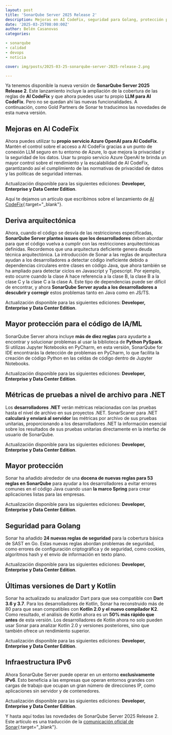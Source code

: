 ```yaml
---
layout: post
title: 'SonarQube Server 2025 Release 2'
description: Mejoras en AI CodeFix, seguridad para Golang, protección para el código IA/ML... ¡Te contamos las novedades de la nueva versión de SonarQube Server!
date: '2025-03-25T08:00:00Z'
author: Belén Casanovas
categories:

- sonarqube
- calidad
- devops
- noticia

cover: img/posts/2025-03-25-sonarqube-server-2025-release-2.png

---
```


Ya tenemos disponible la nueva versión de **SonarQube Server 2025 Release 2**. Este lanzamiento incluye la ampliación de la cobertura de las reglas de **AI CodeFix** y que ahora puedes usar tu propio **LLM para AI CodeFix**. Pero no se quedan ahí las nuevas funcionalidades. A continuación, como Gold Partners de Sonar te traducimos las novedades de esta nueva versión. 

<h2>Mejoras en AI CodeFix</h2>

Ahora puedes utilizar tu **propio servicio Azure OpenAI para AI CodeFix**. Mantén el control sobre el acceso a AI CodeFix gracias a un punto de conexión LLM seguro en tu entorno de Azure, lo que mejora la privacidad y la seguridad de los datos. Usar tu propio servicio Azure OpenAI te brinda un mayor control sobre el rendimiento y la escalabilidad de AI CodeFix, garantizando así el cumplimiento de las normativas de privacidad de datos y las políticas de seguridad internas.

Actualización disponible para las siguientes ediciones: **Developer, Enterprise y Data Center Edition**.

Aquí te dejamos un artículo que escribímos sobre el lanzamiento de [AI CodeFix](/que-es-sonar-ai-codefix){:target="_blank"}. 
<br>

<h2>Deriva arquitectónica</h2>

Ahora, cuando el código se desvía de las restricciones especificadas, **SonarQube Server plantea issues que los desarrolladores** deben abordar para que el código vuelva a cumplir con las restricciones arquitectónicas definidas. Recordemos que una arquitectura deficiente genera deuda técnica arquitectónica. La introducción de Sonar a las reglas de arquitectura ayudan a los desarrolladores a detectar código ineficiente debido a dependencias circulares entre clases en código Java, que ahora también se ha ampliado para detectar ciclos en Javascript y Typescript. Por ejemplo, esto ocurre cuando la clase A hace referencia a la clase B, la clase B a la clase C y la clase C a la clase A. Este tipo de dependencias puede ser difícil de encontrar, y ahora **SonarQube Server ayuda a los desarrolladores a descubrir y corregir** estos problemas tanto en Java como en JS/TS.


Actualización disponible para las siguientes ediciones: **Developer, Enterprise y Data Center Edition**.
<br>

<h2>Mayor protección para el código de IA/ML</h2>

SonarQube Server ahora incluye **más de diez reglas** para ayudarte a encontrar y solucionar problemas al usar la biblioteca de **Python PySpark**. Si utilizas Jupyter Notebooks en PyCharm, en esta versión, SonarQube for IDE encontrarás la detección de problemas en PyCharm, lo que facilita la creación de código Python en las celdas de código dentro de Jupyter Notebooks. 

Actualización disponible para las siguientes ediciones: **Developer, Enterprise y Data Center Edition**.

<h2>Métricas de pruebas a nivel de archivo para .NET</h2>

Los **desarrolladores .NET** verán métricas relacionadas con las pruebas hasta el nivel de archivo en sus proyectos .NET. SonarScaner para .NET **calculará y enviará al servidor** las métricas por archivo de sus pruebas unitarias, proporcionando a los desarrolladores .NET la información esencial sobre los resultados de sus pruebas unitarias directamente en la interfaz de usuario de SonarQube.

Actualización disponible para las siguientes ediciones: **Developer, Enterprise y Data Center Edition**.

<h2>Mayor protección</h2>

Sonar ha añadido alrededor de una **docena de nuevas reglas para 53 reglas en SonarQube** para ayudar a los desarrolladores a evitar errores comunes en el código Java cuando usan **la marco Spring** para crear aplicaciones listas para las empresas.

Actualización disponible para las siguientes ediciones: **Developer, Enterprise y Data Center Edition**.

<h2>Seguridad para Golang</h2>

Sonar ha añadido **24 nuevas reglas de seguridad** para la cobertura básica de SAST en Go. Estas nuevas reglas abordan problemas de seguridad, como errores de configuración criptográfica y de seguridad, como cookies, algoritmos hash y el envío de información en texto plano.

Actualización disponible para las siguientes ediciones: **Developer, Enterprise y Data Center Edition**.
<br>

<h2>Últimas versiones de Dart y Kotlin</h2>

Sonar ha actualizado su analizador Dart para que sea compatible con **Dart 3.6 y 3.7**. Para los desarrolladores de Kotlin, Sonar ha reconstruido más de 80 para que sean compatibles con **Kotlin 2.0 y el nuevo compilador K2**. Como resultado, el análisis de Kotlin ahora es un **50% más rápido que antes** de esta versión. Los desarrolladores de Kotlin ahora no solo pueden usar Sonar para analizar Kotlin 2.0 y versiones posteriores, sino que también ofrece un rendimiento superior.

Actualización disponible para las siguientes ediciones: **Developer, Enterprise y Data Center Edition**.

<h2>Infraestructura IPv6</h2>

Ahora SonarQube Server puede operar en un entorno **exclusivamente IPv6**. Esto beneficia a las empresas que operan entornos grandes con cargas de trabajo que ocupan un gran número de direcciones IP, como aplicaciones sin servidor y de contenedores.

Actualización disponible para las siguientes ediciones: **Developer, Enterprise y Data Center Edition**.

Y hasta aquí todas las novedades de SonarQube Server 2025 Release 2. Este artículo es una traducción de la [comunicación oficial de Sonar](https://www.sonarsource.com/products/sonarqube/whats-new/2025-2/){:target="_blank"}. 

